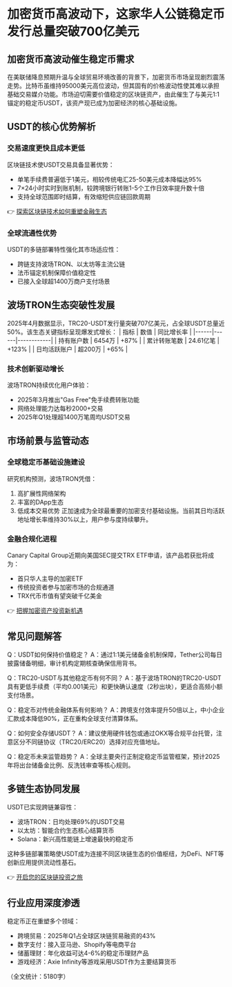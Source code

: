 # 加密货币高波动下，这家华人公链稳定币发行总量突破700亿美元

## 加密货币高波动催生稳定币需求
在美联储降息预期升温与全球贸易环境改善的背景下，加密货币市场呈现剧烈震荡走势。比特币虽维持95000美元高位波动，但其固有的价格波动性使其难以承担基础交易媒介功能。市场迫切需要价值稳定的区块链资产，由此催生了与美元1:1锚定的稳定币USDT，该资产现已成为加密经济的核心基础设施。

## USDT的核心优势解析

### 交易速度更快且成本更低
区块链技术使USDT交易具备显著优势：
- 单笔手续费普遍低于1美元，相较传统电汇25-50美元成本降幅达95%
- 7×24小时实时到账机制，较跨境银行转账1-5个工作日效率提升数十倍
- 支持全球范围即时结算，有效缩短供应链回款周期

👉 [探索区块链技术如何重塑金融生态](https://bit.ly/okx_welcome)

### 全球流通性优势
USDT的多链部署特性强化其市场适应性：
- 跨链支持波场TRON、以太坊等主流公链
- 法币锚定机制保障价值稳定性
- 已接入全球超1400万商户支付场景

## 波场TRON生态突破性发展
2025年4月数据显示，TRC20-USDT发行量突破707亿美元，占全球USDT总量近50%。该生态关键指标呈现爆发式增长：
| 指标 | 数值 | 同比增长率 |
|------|------|------------|
| 持有账户数 | 6454万 | +87% |
| 累计转账笔数 | 24.61亿笔 | +123% |
| 日均活跃账户 | 超200万 | +65% |

### 技术创新驱动增长
波场TRON持续优化用户体验：
- 2025年3月推出"Gas Free"免手续费转账功能
- 网络处理能力达每秒2000+交易
- 2025年Q1处理超1400万笔周均USDT交易

## 市场前景与监管动态

### 全球稳定币基础设施建设
研究机构预测，波场TRON凭借：
1. 高扩展性网络架构
2. 丰富的DApp生态
3. 低成本交易优势
正加速成为全球最重要的加密支付基础设施。当前其日均活跃地址增长率维持30%以上，用户参与度持续攀升。

### 金融合规化进程
Canary Capital Group近期向美国SEC提交TRX ETF申请，该产品若获批将成为：
- 首只华人主导的加密ETF
- 传统投资者参与加密市场的合规通道
- TRX代币市值有望突破千亿美金

👉 [把握加密资产投资新机遇](https://bit.ly/okx_welcome)

## 常见问题解答

Q：USDT如何保持价值稳定？
A：通过1:1美元储备金机制保障，Tether公司每日披露储备明细，审计机构定期核查确保信用背书。

Q：TRC20-USDT与其他稳定币有何不同？
A：基于波场TRON的TRC20-USDT具有更低手续费（平均0.001美元）和更快确认速度（2秒出块），更适合高频小额支付场景。

Q：稳定币对传统金融体系有何影响？
A：跨境支付效率提升50倍以上，中小企业汇款成本降低90%，正在重构全球支付清算体系。

Q：如何安全存储USDT？
A：建议使用硬件钱包或通过OKX等合规平台托管，注意区分不同链协议（TRC20/ERC20）选择对应充值地址。

Q：稳定币未来监管趋势？
A：全球主要央行正制定稳定币监管框架，预计2025年将出台储备金比例、反洗钱审查等核心规则。

## 多链生态协同发展
USDT已实现跨链兼容性：
- 波场TRON：日均处理69%的USDT交易
- 以太坊：智能合约生态核心结算货币
- Solana：新兴高性能链上增速最快的稳定币

这种多链部署策略使USDT成为连接不同区块链生态的价值枢纽，为DeFi、NFT等创新应用提供流动性基石。

👉 [开启您的区块链投资之旅](https://bit.ly/okx_welcome)

## 行业应用深度渗透
稳定币正在重塑多个领域：
- 跨境贸易：2025年Q1占全球区块链贸易融资的43%
- 数字支付：接入亚马逊、Shopify等电商平台
- 储蓄理财：年化收益可达4-6%的稳定币理财产品
- 游戏经济：Axie Infinity等游戏采用USDT作为主要结算货币

（全文统计：5180字）